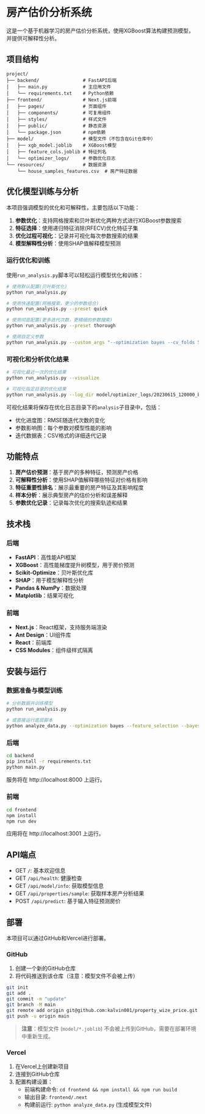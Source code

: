 # 房产估价分析系统

这是一个基于机器学习的房产估价分析系统，使用XGBoost算法构建预测模型，并提供可解释性分析。

## 项目结构

```
project/
├── backend/                # FastAPI后端
│   ├── main.py             # 主应用文件
│   └── requirements.txt    # Python依赖
├── frontend/               # Next.js前端
│   ├── pages/              # 页面组件
│   ├── components/         # 可复用组件
│   ├── styles/             # 样式文件
│   ├── public/             # 静态资源
│   └── package.json        # npm依赖
├── model/                  # 模型文件（不包含在Git仓库中）
│   ├── xgb_model.joblib    # XGBoost模型
│   ├── feature_cols.joblib # 特征列名
│   └── optimizer_logs/     # 参数优化日志
└── resources/              # 数据资源
    └── house_samples_features.csv  # 房产特征数据
```

## 优化模型训练与分析

本项目强调模型的优化和可解释性，主要包括以下功能：

1. **参数优化**：支持网格搜索和贝叶斯优化两种方式进行XGBoost参数搜索
2. **特征选择**：使用递归特征消除(RFECV)优化特征子集
3. **优化过程可视化**：记录并可视化每次参数搜索的结果
4. **模型解释性分析**：使用SHAP值解释模型预测

### 运行优化和训练

使用`run_analysis.py`脚本可以轻松运行模型优化和训练：

```bash
# 使用默认配置(贝叶斯优化)
python run_analysis.py

# 使用快速配置(网格搜索，更少的参数组合)
python run_analysis.py --preset quick

# 使用彻底配置(更多迭代次数，更精细的参数搜索)
python run_analysis.py --preset thorough

# 使用自定义参数
python run_analysis.py --custom_args "--optimization bayes --cv_folds 5 --bayes_iterations 30"
```

### 可视化和分析优化结果

```bash
# 可视化最近一次的优化结果
python run_analysis.py --visualize

# 可视化指定目录的优化结果
python run_analysis.py --log_dir model/optimizer_logs/20230615_120000_bayes
```

可视化结果将保存在优化日志目录下的`analysis`子目录中，包括：
- 优化进度图：RMSE随迭代次数的变化
- 参数影响图：每个参数对模型性能的影响
- 迭代数据表：CSV格式的详细迭代记录

## 功能特点

1. **房产估价预测**：基于房产的多种特征，预测房产价格
2. **可解释性分析**：使用SHAP值解释哪些特征对价格有影响
3. **特征重要性排名**：展示最重要的房产特征及其影响程度
4. **样本分析**：展示典型房产的估价分析和误差解释
5. **参数优化记录**：记录每次优化的搜索轨迹和结果

## 技术栈

### 后端

- **FastAPI**：高性能API框架
- **XGBoost**：高性能梯度提升树模型，用于房价预测
- **Scikit-Optimize**：贝叶斯优化库
- **SHAP**：用于模型解释性分析
- **Pandas & NumPy**：数据处理
- **Matplotlib**：结果可视化

### 前端

- **Next.js**：React框架，支持服务端渲染
- **Ant Design**：UI组件库
- **React**：前端库
- **CSS Modules**：组件级样式隔离

## 安装与运行

### 数据准备与模型训练

```bash
# 分析数据并训练模型
python run_analysis.py

# 或直接运行底层脚本
python analyze_data.py --optimization bayes --feature_selection --bayes_iterations 20
```

### 后端

```bash
cd backend
pip install -r requirements.txt
python main.py
```

服务将在 http://localhost:8000 上运行。

### 前端

```bash
cd frontend
npm install
npm run dev
```

应用将在 http://localhost:3001 上运行。

## API端点

- GET `/`: 基本欢迎信息
- GET `/api/health`: 健康检查
- GET `/api/model/info`: 获取模型信息
- GET `/api/properties/sample`: 获取样本房产分析结果
- POST `/api/predict`: 基于输入特征预测房价

## 部署

本项目可以通过GitHub和Vercel进行部署。

### GitHub

1. 创建一个新的GitHub仓库
2. 将代码推送到该仓库（注意：模型文件不会被上传）

```bash
git init
git add .
git commit -m "update"
git branch -M main
git remote add origin git@github.com:kalvin001/property_wize_price.git
git push -u origin main
```

> **注意**：模型文件 (`model/*.joblib`) 不会被上传到GitHub，需要在部署环境中重新生成。

### Vercel

1. 在Vercel上创建新项目
2. 连接到GitHub仓库
3. 配置构建设置：
   - 前端构建命令: `cd frontend && npm install && npm run build`
   - 输出目录: `frontend/.next`
   - 构建前运行: `python analyze_data.py` (生成模型文件) 